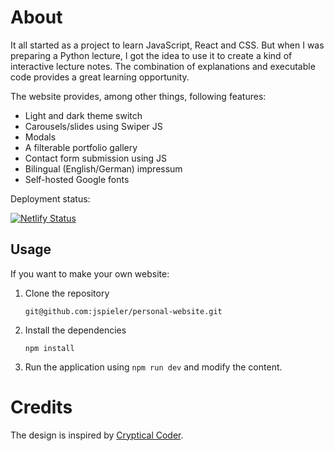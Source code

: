# About
It all started as a project to learn JavaScript, React and CSS. But when I was preparing a Python lecture, I got the idea to use it to create a kind of interactive lecture notes. The combination of explanations and executable code provides a great learning opportunity.

The website provides, among other things, following features:

- Light and dark theme switch
- Carousels/slides using Swiper JS
- Modals
- A filterable portfolio gallery
- Contact form submission using JS
- Bilingual (English/German) impressum
- Self-hosted Google fonts


Deployment status:

[![Netlify Status](https://api.netlify.com/api/v1/badges/6d5906a7-685d-419b-b9f5-11892e1a17de/deploy-status)](https://app.netlify.com/sites/jspieler/deploys)


## Usage
If you want to make your own website:

1. Clone the repository
    ```
    git@github.com:jspieler/personal-website.git
    ```
2. Install the dependencies
    ```
    npm install
    ```
3. Run the application using `npm run dev` and modify the content.


# Credits
The design is inspired by [Cryptical Coder](https://www.youtube.com/watch?v=3aCoZudPEKE&list=RDCMUCzDPCRJHfPusmXd6zl8bE7w&index=2).
